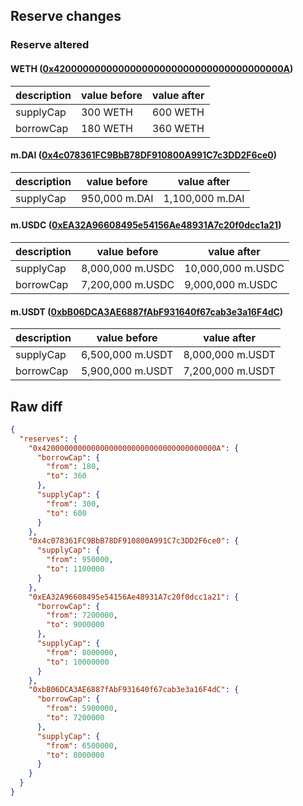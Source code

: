 ## Reserve changes

### Reserve altered

#### WETH ([0x420000000000000000000000000000000000000A](https://andromeda-explorer.metis.io/address/0x420000000000000000000000000000000000000A))

| description | value before | value after |
| --- | --- | --- |
| supplyCap | 300 WETH | 600 WETH |
| borrowCap | 180 WETH | 360 WETH |


#### m.DAI ([0x4c078361FC9BbB78DF910800A991C7c3DD2F6ce0](https://andromeda-explorer.metis.io/address/0x4c078361FC9BbB78DF910800A991C7c3DD2F6ce0))

| description | value before | value after |
| --- | --- | --- |
| supplyCap | 950,000 m.DAI | 1,100,000 m.DAI |


#### m.USDC ([0xEA32A96608495e54156Ae48931A7c20f0dcc1a21](https://andromeda-explorer.metis.io/address/0xEA32A96608495e54156Ae48931A7c20f0dcc1a21))

| description | value before | value after |
| --- | --- | --- |
| supplyCap | 8,000,000 m.USDC | 10,000,000 m.USDC |
| borrowCap | 7,200,000 m.USDC | 9,000,000 m.USDC |


#### m.USDT ([0xbB06DCA3AE6887fAbF931640f67cab3e3a16F4dC](https://andromeda-explorer.metis.io/address/0xbB06DCA3AE6887fAbF931640f67cab3e3a16F4dC))

| description | value before | value after |
| --- | --- | --- |
| supplyCap | 6,500,000 m.USDT | 8,000,000 m.USDT |
| borrowCap | 5,900,000 m.USDT | 7,200,000 m.USDT |


## Raw diff

```json
{
  "reserves": {
    "0x420000000000000000000000000000000000000A": {
      "borrowCap": {
        "from": 180,
        "to": 360
      },
      "supplyCap": {
        "from": 300,
        "to": 600
      }
    },
    "0x4c078361FC9BbB78DF910800A991C7c3DD2F6ce0": {
      "supplyCap": {
        "from": 950000,
        "to": 1100000
      }
    },
    "0xEA32A96608495e54156Ae48931A7c20f0dcc1a21": {
      "borrowCap": {
        "from": 7200000,
        "to": 9000000
      },
      "supplyCap": {
        "from": 8000000,
        "to": 10000000
      }
    },
    "0xbB06DCA3AE6887fAbF931640f67cab3e3a16F4dC": {
      "borrowCap": {
        "from": 5900000,
        "to": 7200000
      },
      "supplyCap": {
        "from": 6500000,
        "to": 8000000
      }
    }
  }
}
```